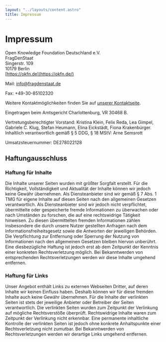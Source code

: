 ```yaml
---
layout: "../layouts/content.astro"
title: Impressum
---
```


# Impressum

Open Knowledge Foundation Deutschland e.V.  
FragDenStaat  
Singerstr. 109  
10179 Berlin  
[https://okfn.de](https://okfn.de/)

Mail: info@fragdenstaat.de

Fax: +49-30-85102320

Weitere Kontaktmöglichkeiten finden Sie auf [unserer Kontaktseite](https://fragdenstaat.de/kontakt).

Eingetragen beim Amtsgericht Charlottenburg, VR 30468 B.

Vertretungsberechtigter Vorstand: Kristina Klein, Felix Reda, Lea Gimpel, Gabriele C. Klug, Stefan Heumann, Elina Eickstädt, Fiona Krakenbürger. Inhaltlich verantwortlich gemäß § 5 DDG, § 18 MStV: Arne Semsrott

Umsatzsteuernummer: DE278022128

## Haftungausschluss

### Haftung für Inhalte

Die Inhalte unserer Seiten wurden mit größter Sorgfalt erstellt. Für die Richtigkeit, Vollständigkeit und Aktualität der Inhalte können wir jedoch keine Gewähr übernehmen. Als Diensteanbieter sind wir gemäß § 7 Abs. 1 TMG für eigene Inhalte auf diesen Seiten nach den allgemeinen Gesetzen verantwortlich. Als Diensteanbieter sind wir jedoch nicht verpflichtet, übermittelte oder gespeicherte fremde Informationen zu überwachen oder nach Umständen zu forschen, die auf eine rechtswidrige Tätigkeit hinweisen. Zu diesen übermittelten fremden Informationen zählen insbesondere die durch unsere Nutzer gestellten Anfragen nach dem Informationsfreiheitsgesetz sowie die Antworten der jeweiligen Behörden. Die Verpflichtung zur Entfernung oder Sperrung der Nutzung von Informationen nach den allgemeinen Gesetzen bleiben hiervon unberührt. Eine diesbezügliche Haftung ist jedoch erst ab dem Zeitpunkt der Kenntnis einer konkreten Rechtsverletzung möglich. Bei Bekanntwerden von entsprechenden Rechtsverletzungen werden wir diese Inhalte umgehend entfernen.

### Haftung für Links

Unser Angebot enthält Links zu externen Webseiten Dritter, auf deren Inhalte wir keinen Einfluss haben. Deshalb können wir für diese fremden Inhalte auch keine Gewähr übernehmen. Für die Inhalte der verlinkten Seiten ist stets der jeweilige Anbieter oder Betreiber der Seiten verantwortlich. Die verlinkten Seiten wurden zum Zeitpunkt der Verlinkung auf mögliche Rechtsverstöße überprüft. Rechtswidrige Inhalte waren zum Zeitpunkt der Verlinkung nicht erkennbar. Eine permanente inhaltliche Kontrolle der verlinkten Seiten ist jedoch ohne konkrete Anhaltspunkte einer Rechtsverletzung nicht zumutbar. Bei Bekanntwerden von Rechtsverletzungen werden wir derartige Links umgehend entfernen.
